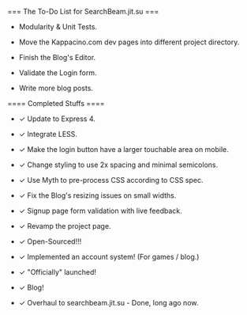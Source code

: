
=== The To-Do List for SearchBeam.jit.su ===

- Modularity & Unit Tests.

- Move the Kappacino.com dev pages into different project directory.

- Finish the Blog's Editor.

- Validate the Login form.

- Write more blog posts.


==== Completed Stuffs ====

- ✓ Update to Express 4.

- ✓ Integrate LESS.

- ✓ Make the login button have a larger touchable area on mobile.

- ✓ Change styling to use 2x spacing and minimal semicolons.

- ✓ Use Myth to pre-process CSS according to CSS spec.

- ✓ Fix the Blog's resizing issues on small widths.

- ✓ Signup page form validation with live feedback.

- ✓ Revamp the project page.

- ✓ Open-Sourced!!!

- ✓ Implemented an account system! (For games / blog.)

- ✓ "Officially" launched!

- ✓ Blog!

- ✓ Overhaul to searchbeam.jit.su - Done, long ago now.
